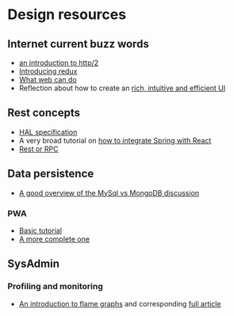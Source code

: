 # Design resources

## Internet current buzz words
 - [an introduction to http/2](https://developers.google.com/web/fundamentals/performance/http2/) 
 - [Introducing redux](https://blog.andyet.com/2015/08/06/what-the-flux-lets-redux/)
 - [What web can do](https://whatwebcando.today/)
 - Reflection about how to create an [rich, intuitive and efficient UI](https://material.io/guidelines/material-design/introduction.html)
  
## Rest concepts 
- [HAL specification](http://stateless.co/hal_specification.html)
- A very broad tutorial on [how to integrate Spring with React](https://spring.io/guides/tutorials/react-and-spring-data-rest/)
- [Rest or RPC](http://etherealbits.com/2012/12/debunking-the-myths-of-rpc-rest/) 

## Data persistence
 - [A good overview of the MySql vs MongoDB discussion](https://www.upguard.com/articles/mysql-vs-mongodb)
 
### PWA ###
- [Basic tutorial](https://codebrahma.com/building-progressive-web-app-react/)
- [A more complete one](https://medium.com/@addyosmani/progressive-web-apps-with-react-js-part-i-introduction-50679aef2b12)

## SysAdmin

### Profiling and monitoring
- [An introduction to flame graphs](http://www.brendangregg.com/flamegraphs.html) and corresponding [full article](http://queue.acm.org/detail.cfm?id=2927301)